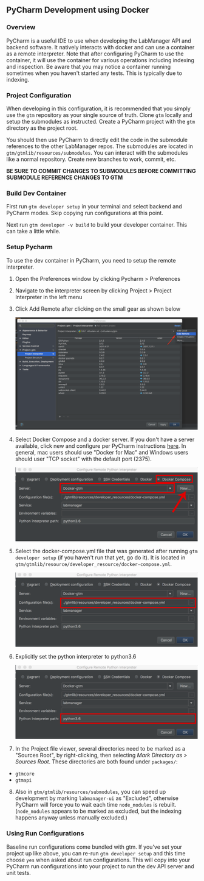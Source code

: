 ## PyCharm Development using Docker

### Overview

PyCharm is a useful IDE to use when developing the LabManager API and backend software. It natively interacts with docker
and can use a container as a remote interpreter. Note that after configuring PyCharm to use the container, it will use
the container for various operations including indexing and inspection. Be aware that you may notice a container running
sometimes when you haven't started any tests. This is typically due to indexing.

### Project Configuration

When developing in this configuration, it is recommended that you simply use the `gtm` repository as your single source
of truth. Clone `gtm` locally and setup the submodules as instructed. Create a PyCharm project with the `gtm` directory as
the project root.

You should then use PyCharm to directly edit the code in the submodule references to the other LabManager repos. The
submodules are located in `gtm/gtmlib/resources/submodules`. You can interact with the submodules like a normal
repository. Create new branches to work, commit, etc.

**BE SURE TO COMMIT CHANGES TO SUBMODULES BEFORE COMMITTING SUBMODULE REFERENCE CHANGES TO GTM**



### Build Dev Container

First run `gtm developer setup` in your terminal and select backend and PyCharm modes. Skip copying run configurations
at this point.

Next run `gtm developer -v build` to build your developer container. This can take a little while.


### Setup Pycharm

To use the dev container in PyCharm, you need to setup the remote interpreter. 

1. Open the Preferences window by clicking Pycharm > Preferences
2. Navigate to the interpreter screen by clicking Project > Project Interpreter in the left menu
3. Click Add Remote after clicking on the small gear as shown below

    ![pycharm menu](img/remote_intepreter1.png)
    
4. Select Docker Compose and a docker server. If you don't have a server available, click new and configure per PyCharm
instructions [here](https://www.jetbrains.com/help/pycharm/configuring-remote-interpreters-via-docker-compose.html).
In general, mac users should use "Docker for Mac" and Windows users should user "TCP socket" with the default port (2375).
    
    ![pycharm menu](img/remote_intepreter2a.png)

5. Select the docker-compose.yml file that was generated after running `gtm developer setup` (if you haven't run that
yet, go do it). It is located in `gtm/gtmlib/resource/developer_resource/docker-compose.yml`.
    
    ![pycharm menu](img/remote_intepreter2b.png)

6. Explicitly set the python interpreter to python3.6
    
    ![pycharm menu](img/remote_intepreter2c.png)
    
7. In the Project file viewer, several directories need to be marked as a "Sources Root", by right-clicking, then 
   selecting *Mark Directory as > Sources Root*. These directories are both found under
   `packages/`:
  - `gtmcore`
  - `gtmapi`
  
8. Also in `gtm/gtmlib/resources/submodules`, you can speed up development by marking `labmanager-ui` as "Excluded", otherwise PyCharm will force you to wait
   each time `node_modules` is rebuilt. (`node_modules` appears to be marked as excluded, but the indexing happens anyway
   unless manually excluded.)

### Using Run Configurations

Baseline run configurations come bundled with gtm. If you've set your project up like above, you can re-run `gtm developer setup`
and this time choose `yes` when asked about run configurations. This will copy into your PyCharm run configurations into your project
to run the dev API server and unit tests.

